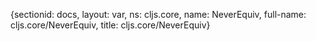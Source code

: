 {sectionid: docs, layout: var, ns: cljs.core, name: NeverEquiv, full-name: cljs.core/NeverEquiv,
  title: cljs.core/NeverEquiv}
